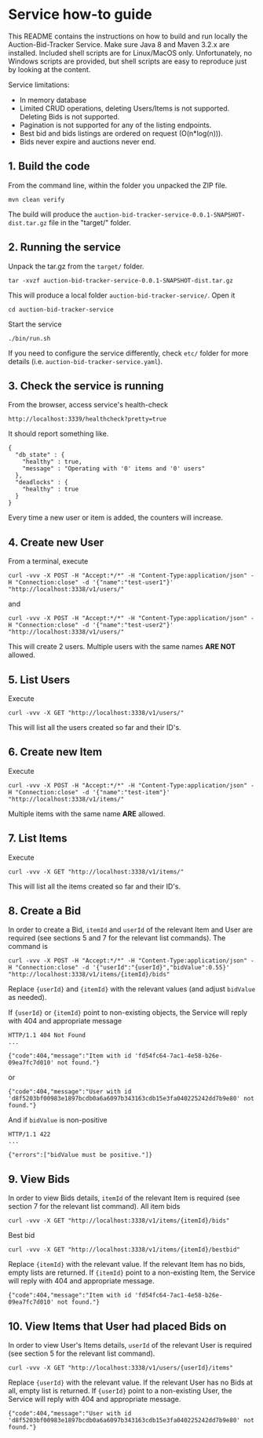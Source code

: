 # Service how-to guide

This README contains the instructions on how to build and run locally the Auction-Bid-Tracker
Service. Make sure Java 8 and Maven 3.2.x are installed. Included shell scripts are for Linux/MacOS
only. Unfortunately, no Windows scripts are provided, but shell scripts are easy to
reproduce just by looking at the content.

Service limitations:

- In memory database
- Limited CRUD operations, deleting Users/Items is not supported. Deleting Bids is not supported.
- Pagination is not supported for any of the listing endpoints.
- Best bid and bids listings are ordered on request (O(n*log(n))).
- Bids never expire and auctions never end.

## 1. Build the code

From the command line, within the folder you unpacked the ZIP file.

```
mvn clean verify
```

The build will produce the `auction-bid-tracker-service-0.0.1-SNAPSHOT-dist.tar.gz` file in the "target/" folder.

## 2. Running the service

Unpack the tar.gz from the `target/` folder.

```
tar -xvzf auction-bid-tracker-service-0.0.1-SNAPSHOT-dist.tar.gz
```

This will produce a local folder `auction-bid-tracker-service/`. Open it

```
cd auction-bid-tracker-service
```

Start the service

```
./bin/run.sh
```

If you need to configure the service differently, check `etc/` folder for more details (i.e. `auction-bid-tracker-service.yaml`).

## 3. Check the service is running

From the browser, access service's health-check

```
http://localhost:3339/healthcheck?pretty=true
```

It should report something like.

```
{
  "db_state" : {
    "healthy" : true,
    "message" : "Operating with '0' items and '0' users"
  },
  "deadlocks" : {
    "healthy" : true
  }
}
```

Every time a new user or item is added, the counters will increase.

## 4. Create new User

From a terminal, execute

```
curl -vvv -X POST -H "Accept:*/*" -H "Content-Type:application/json" -H "Connection:close" -d '{"name":"test-user1"}' "http://localhost:3338/v1/users/"
```

and

```
curl -vvv -X POST -H "Accept:*/*" -H "Content-Type:application/json" -H "Connection:close" -d '{"name":"test-user2"}' "http://localhost:3338/v1/users/"
```

This will create 2 users. Multiple users with the same names **ARE NOT** allowed.

## 5. List Users

Execute

```
curl -vvv -X GET "http://localhost:3338/v1/users/"
```

This will list all the users created so far and their ID's.

## 6. Create new Item

Execute

```
curl -vvv -X POST -H "Accept:*/*" -H "Content-Type:application/json" -H "Connection:close" -d '{"name":"test-item"}' "http://localhost:3338/v1/items/"
```

Multiple items with the same name **ARE** allowed.

## 7. List Items

Execute

```
curl -vvv -X GET "http://localhost:3338/v1/items/"
```

This will list all the items created so far and their ID's.

## 8. Create a  Bid

In order to create a Bid, `itemId` and `userId` of the relevant Item and User are required (see sections 5 and 7 for the relevant list commands). 
The command is 

```
curl -vvv -X POST -H "Accept:*/*" -H "Content-Type:application/json" -H "Connection:close" -d '{"userId":"{userId}","bidValue":0.55}' "http://localhost:3338/v1/items/{itemId}/bids"
```

Replace `{userId}` and `{itemId}` with the relevant values (and adjust `bidValue` as needed).

If `{userId}` or `{itemId}` point to non-existing objects, the Service will reply with 404 and appropriate message

```
HTTP/1.1 404 Not Found
...

{"code":404,"message":"Item with id 'fd54fc64-7ac1-4e58-b26e-09ea7fc7d010' not found."}
```

or

```
{"code":404,"message":"User with id 'd8f5203bf00983e1897bcdb0a6a6097b343163cdb15e3fa040225242dd7b9e80' not found."}
```

And if `bidValue` is non-positive

```
HTTP/1.1 422 
...

{"errors":["bidValue must be positive."]}
```

## 9. View Bids

In order to view Bids details, `itemId` of the relevant Item is required (see section 7 for the relevant list command).
All item bids

```
curl -vvv -X GET "http://localhost:3338/v1/items/{itemId}/bids"
```

Best bid

```
curl -vvv -X GET "http://localhost:3338/v1/items/{itemId}/bestbid"
```

Replace `{itemId}` with the relevant value. If the relevant Item has no bids, empty lists are returned.
If `{itemId}` point to a non-existing Item, the Service will reply with 404 and appropriate message.

```
{"code":404,"message":"Item with id 'fd54fc64-7ac1-4e58-b26e-09ea7fc7d010' not found."}
```

## 10. View Items that User had placed Bids on

In order to view User's Items details, `userId` of the relevant User is required (see section 5 for the relevant list command).

```
curl -vvv -X GET "http://localhost:3338/v1/users/{userId}/items"
```

Replace `{userId}` with the relevant value. If the relevant User has no Bids at all, empty list is returned.
If `{userId}` point to a non-existing User, the Service will reply with 404 and appropriate message.

```
{"code":404,"message":"User with id 'd8f5203bf00983e1897bcdb0a6a6097b343163cdb15e3fa040225242dd7b9e80' not found."}
```
